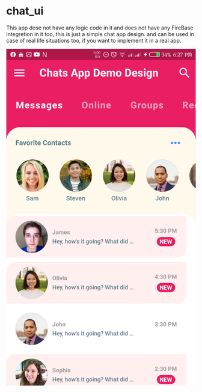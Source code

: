 # chat_ui

This app dose not have any logic code in it and does not have any FireBase integretion in it too, this is just a simple chat app design. and can be used in case of real life situations too, if you want to implement it in a real app.

![](https://github.com/quiet-programmer/flutter_chat_ui/blob/master/ss/Screenshot_20200216-182703.png)

